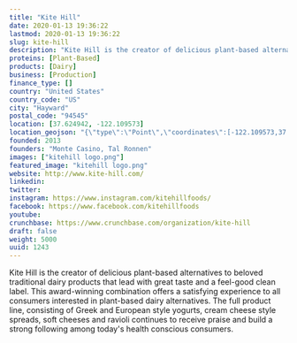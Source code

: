 ```yaml
---
title: "Kite Hill"
date: 2020-01-13 19:36:22
lastmod: 2020-01-13 19:36:22
slug: kite-hill
description: "Kite Hill is the creator of delicious plant-based alternatives to beloved traditional dairy products that lead with great taste and a feel-good clean label. This award-winning combination offers a satisfying experience to all consumers interested in plant-based dairy alternatives. The full product line, consisting of Greek and European style yogurts, cream cheese style spreads, soft cheeses and ravioli continues to receive praise and build a strong following among today's health conscious consumers."
proteins: [Plant-Based]
products: [Dairy]
business: [Production]
finance_type: []
country: "United States"
country_code: "US"
city: "Hayward"
postal_code: "94545"
location: [37.624942, -122.109573]
location_geojson: "{\"type\":\"Point\",\"coordinates\":[-122.109573,37.624942]}"
founded: 2013
founders: "Monte Casino, Tal Ronnen"
images: ["kitehill logo.png"]
featured_image: "kitehill logo.png"
website: http://www.kite-hill.com/
linkedin: 
twitter: 
instagram: https://www.instagram.com/kitehillfoods/
facebook: https://www.facebook.com/kitehillfoods
youtube: 
crunchbase: https://www.crunchbase.com/organization/kite-hill
draft: false
weight: 5000
uuid: 1243
---
```

Kite Hill is the creator of delicious plant-based alternatives to beloved traditional dairy products that lead with great taste and a feel-good clean label. This award-winning combination offers a satisfying experience to all consumers interested in plant-based dairy alternatives. The full product line, consisting of Greek and European style yogurts, cream cheese style spreads, soft cheeses and ravioli continues to receive praise and build a strong following among today's health conscious consumers.
